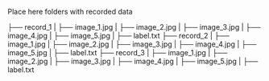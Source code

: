 Place here folders with recorded data

├── record_1
|   ├── image_1.jpg
|   ├── image_2.jpg
|   ├── image_3.jpg
|   ├── image_4.jpg
|   ├── image_5.jpg
|   ├── label.txt
├── record_2
|   ├── image_1.jpg
|   ├── image_2.jpg
|   ├── image_3.jpg
|   ├── image_4.jpg
|   ├── image_5.jpg
|   ├── label.txt
├── record_3
|   ├── image_1.jpg
|   ├── image_2.jpg
|   ├── image_3.jpg
|   ├── image_4.jpg
|   ├── image_5.jpg
|   ├── label.txt
